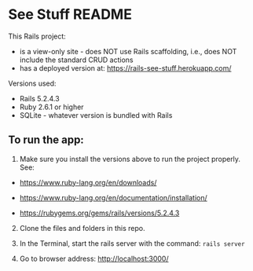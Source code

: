 # See Stuff README

This Rails project:

- is a view-only site - does NOT use Rails scaffolding, i.e., does NOT include the standard CRUD actions
- has a deployed version at: <https://rails-see-stuff.herokuapp.com/>

Versions used:

- Rails 5.2.4.3
- Ruby 2.6.1 or higher
- SQLite - whatever version is bundled with Rails

## To run the app:

1. Make sure you install the versions above to run the project properly. See:

  - <https://www.ruby-lang.org/en/downloads/>

  - <https://www.ruby-lang.org/en/documentation/installation/>

  - <https://rubygems.org/gems/rails/versions/5.2.4.3>

2. Clone the files and folders in this repo.

3. In the Terminal, start the rails server with the command: `rails server`

4. Go to browser address: <http://localhost:3000/>
